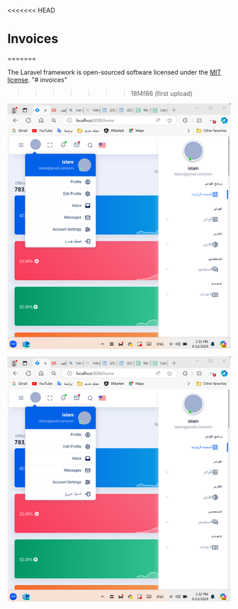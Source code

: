 <<<<<<< HEAD
# Invoices
=======

The Laravel framework is open-sourced software licensed under the [MIT license](https://opensource.org/licenses/MIT).
"# invoices" 
>>>>>>> 18f4f86 (first upload)


![image alt](https://github.com/Eslam-Mohamed-Ahmed/Invoices/blob/8418709adfd657624b1a4635c7a518a6cdec619b/capture_20240612143246702.bmp)

![image alt](https://github.com/Eslam-Mohamed-Ahmed/Invoices/blob/904667c10b8e375285325b2a696282cadc38aeb1/capture_20240612143246702.bmp)
